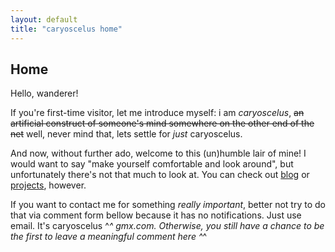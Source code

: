 ```yaml
---
layout: default
title: "caryoscelus home"
---
```


Home
----

Hello, wanderer!

If you're first-time visitor, let me introduce myself: i am *caryoscelus*,
<del>an artificial construct of someone's mind somewhere on the other end of the
net</del> well, never mind that, lets settle for *just* caryoscelus.

And now, without further ado, welcome to this (un)humble lair of mine! I would
want to say "make yourself comfortable and look around", but unfortunately
there's not that much to look at. You can check out [blog][blog] or
[projects][projects], however.

If you want to contact me for something *really important*, better not try to do
that via comment form bellow because it has no notifications. Just use email.
It's caryoscelus ^_^ gmx.com. Otherwise, you still have a chance to be the first
to leave a meaningful comment here ^_^

[blog]:         /blog/
[projects]:     /projects/
